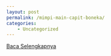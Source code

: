 ```yaml
---
layout: post
permalink: /mimpi-main-capit-boneka/
categories:
    - Uncategorized
---
```


[Baca Selengkapnya](/02)